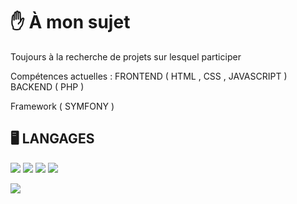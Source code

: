  <H1>✋  À mon sujet</H1>

 Toujours à la recherche de projets sur lesquel participer 

 Compétences actuelles : FRONTEND ( HTML , CSS , JAVASCRIPT ) BACKEND ( PHP )

 Framework ( SYMFONY )

<H2>🖥 LANGAGES </H2>

<img src="https://img.shields.io/badge/JavaScript-323330?style=for-the-badge&logo=javascript&logoColor=F7DF1E"/> <img src="https://img.shields.io/badge/HTML5-E34F26?style=for-the-badge&logo=html5&logoColor=white"/> <img src="https://img.shields.io/badge/CSS3-1572B6?style=for-the-badge&logo=css3&logoColor=white"/> <img src="https://img.shields.io/badge/PHP-777BB4?style=for-the-badge&logo=php&logoColor=white" />

<img src="https://img.shields.io/badge/Symfony-000000?style=for-the-badge&logo=Symfony&logoColor=white" />
